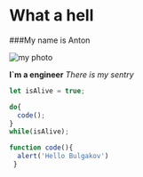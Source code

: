 # What a hell

###My name is Anton

![my photo](https://24tv.ua/resources/photos/news/201901/1104942_10088989.jpg?201911135546&w=4255&h=2455&fit=cover%27&output=webp)

**I`m a engineer**
*There is my sentry*
```Javascript
let isAlive = true;

do{
  code();
}
while(isAlive);

function code(){
  alert('Hello Bulgakov')
 }
